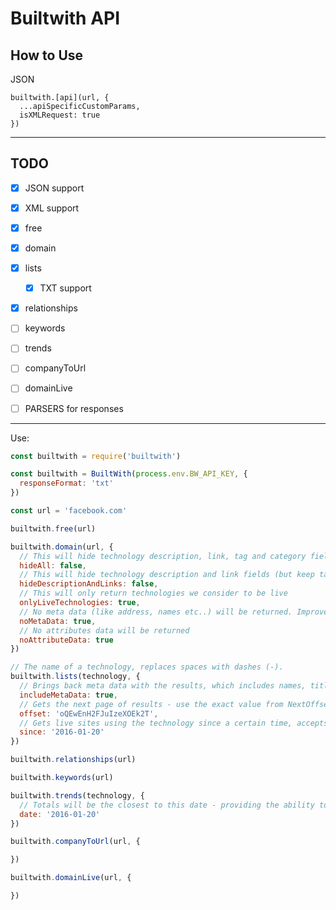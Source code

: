 # Builtwith API

## How to Use

JSON


```
builtwith.[api](url, {
  ...apiSpecificCustomParams,
  isXMLRequest: true
})
```
____________________

## TODO

- [X] JSON support
- [X] XML support

- [X] free
- [X] domain
- [X] lists
  - [X] TXT support
- [X] relationships
- [ ] keywords
- [ ] trends
- [ ] companyToUrl
- [ ] domainLive

- [ ] PARSERS for responses

________________

Use:

```js
const builtwith = require('builtwith')

const builtwith = BuiltWith(process.env.BW_API_KEY, {
  responseFormat: 'txt'
})

const url = 'facebook.com'

builtwith.free(url)

builtwith.domain(url, {
  // This will hide technology description, link, tag and category fields
  hideAll: false,
  // This will hide technology description and link fields (but keep tag and categories)
  hideDescriptionAndLinks: false,
  // This will only return technologies we consider to be live
  onlyLiveTechnologies: true,
  // No meta data (like address, names etc..) will be returned. Improves performance.
  noMetaData: true,
  // No attributes data will be returned
  noAttributeData: true
})

// The name of a technology, replaces spaces with dashes (-).
builtwith.lists(technology, {
  // Brings back meta data with the results, which includes names, titles, social links, addresses, emails, telephone numbers, traffic ranks etc.
  includeMetaData: true,
  // Gets the next page of results - use the exact value from NextOffset in response. If the value of NextOffset is END there are no more results.
  offset: 'oQEwEnH2FJuIzeXOEk2T',
  // Gets live sites using the technology since a certain time, accepts dates and queries i.e. 30 Days Ago or Last January for example.
  since: '2016-01-20'
})

builtwith.relationships(url)

builtwith.keywords(url)

builtwith.trends(technology, {
  // Totals will be the closest to this date - providing the ability to get historical totals
  date: '2016-01-20'
})

builtwith.companyToUrl(url, {

})

builtwith.domainLive(url, {

})

```

